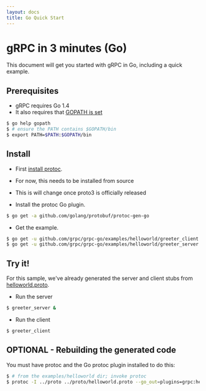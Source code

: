 ```yaml
---
layout: docs
title: Go Quick Start
---
```


<h1 class="page-header">gRPC in 3 minutes (Go)</h1>

<p class="lead">This document will get you started with gRPC in Go, including a quick example.</p>

Prerequisites
-------------

- gRPC requires Go 1.4
- It also requires that [GOPATH is set](https://golang.org/doc/code.html#GOPATH)

```sh
$ go help gopath
$ # ensure the PATH contains $GOPATH/bin
$ export PATH=$PATH:$GOPATH/bin
```

Install
-------

-  First [install protoc](https://github.com/google/protobuf/blob/master/INSTALL.txt).
  - For now, this needs to be installed from source
  - This is will change once proto3 is officially released

- Install the protoc Go plugin.

```sh
$ go get -a github.com/golang/protobuf/protoc-gen-go
```

- Get the example.

```sh
$ go get -u github.com/grpc/grpc-go/examples/helloworld/greeter_client
$ go get -u github.com/grpc/grpc-go/examples/helloworld/greeter_server
```

Try it!
-------

For this sample, we've already generated the server and client stubs from [helloworld.proto](https://github.com/grpc/grpc-go/blob/master/examples/helloworld/proto/helloworld.proto). 

- Run the server
```sh
$ greeter_server &
```

- Run the client
```sh
$ greeter_client
```

OPTIONAL - Rebuilding the generated code
----------------------------------------

You must have protoc and the Go protoc plugin installed to do this:

```sh
$ # from the examples/helloworld dir; invoke protoc
$ protoc -I ../proto ../proto/helloworld.proto --go_out=plugins=grpc:helloworld
```

